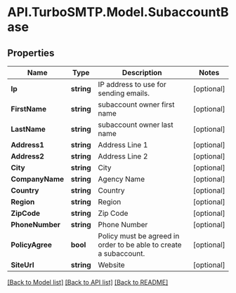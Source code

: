 # API.TurboSMTP.Model.SubaccountBase

## Properties

Name | Type | Description | Notes
------------ | ------------- | ------------- | -------------
**Ip** | **string** | IP address to use for sending emails. | [optional] 
**FirstName** | **string** | subaccount owner first name | [optional] 
**LastName** | **string** | subaccount owner last name | [optional] 
**Address1** | **string** | Address Line 1 | [optional] 
**Address2** | **string** | Address Line 2 | [optional] 
**City** | **string** | City | [optional] 
**CompanyName** | **string** | Agency Name | [optional] 
**Country** | **string** | Country | [optional] 
**Region** | **string** | Region | [optional] 
**ZipCode** | **string** | Zip Code | [optional] 
**PhoneNumber** | **string** | Phone Number | [optional] 
**PolicyAgree** | **bool** | Policy must be agreed in order to be able to create a subaccount. | [optional] 
**SiteUrl** | **string** | Website | [optional] 

[[Back to Model list]](../README.md#documentation-for-models) [[Back to API list]](../README.md#documentation-for-api-endpoints) [[Back to README]](../README.md)


